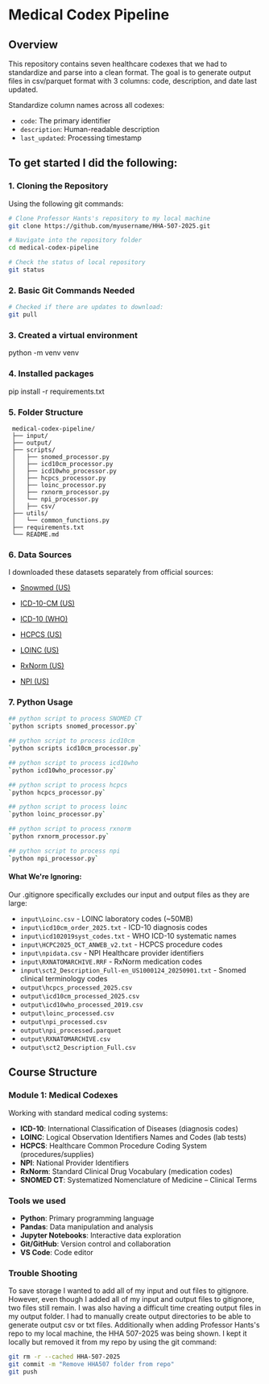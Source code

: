 # Medical Codex Pipeline

## Overview
This repository contains seven healthcare codexes that we had to standardize and parse into a clean format. The goal is to generate output files in csv/parquet format with 3 columns: code, description, and date last updated. 

Standardize column names across all codexes:
- `code`: The primary identifier
- `description`: Human-readable description
- `last_updated`: Processing timestamp

## To get started I did the following:

### 1. Cloning the Repository
Using the following git commands:

```bash
# Clone Professor Hants's repository to my local machine
git clone https://github.com/myusername/HHA-507-2025.git

# Navigate into the repository folder
cd medical-codex-pipeline

# Check the status of local repository
git status
```

### 2. Basic Git Commands Needed
```bash
# Checked if there are updates to download: 
git pull
```
### 3. Created a virtual environment
python -m venv venv

### 4. Installed packages
pip install -r requirements.txt

### 5. Folder Structure
  ```
   medical-codex-pipeline/
   ├── input/
   ├── output/
   ├── scripts/
   │   ├── snomed_processor.py
   │   ├── icd10cm_processor.py
   │   ├── icd10who_processor.py
   │   ├── hcpcs_processor.py
   │   ├── loinc_processor.py
   │   ├── rxnorm_processor.py
   │   └── npi_processor.py
   │   ├── csv/
   ├── utils/
   │   └── common_functions.py
   ├── requirements.txt
   └── README.md

```
### 6. Data Sources
I downloaded these datasets separately from official sources:

- [Snowmed (US)](https://www.nlm.nih.gov/healthit/snomedct/archive.html)

- [ICD-10-CM (US)](https://www.cms.gov/medicare/coding-billing/icd-10-codes) 

- [ICD-10 (WHO)](https://icdcdn.who.int/icd10/index.html)

- [HCPCS (US)](https://www.cms.gov/medicare/coding-billing/healthcare-common-procedure-system/quarterly-update)

- [LOINC (US)](https://loinc.org/downloads/) 

- [RxNorm (US)](https://www.nlm.nih.gov/research/umls/rxnorm/docs/rxnormfiles.html)

- [NPI (US)](https://download.cms.gov/nppes/NPI_Files.html)

### 7. Python Usage 
```bash 
## python script to process SNOMED CT
`python scripts snomed_processor.py`

## python script to process icd10cm 
`python scripts icd10cm_processor.py`

## python script to process icd10who
`python icd10who_processor.py`

## python script to process hcpcs
`python hcpcs_processor.py`

## python script to process loinc
`python loinc_processor.py`

## python script to process rxnorm
`python rxnorm_processor.py`

## python script to process npi
`python npi_processor.py`
```
#### What We're Ignoring:
Our .gitignore specifically excludes our input and output files as they are large:
- `input\Loinc.csv` - LOINC laboratory codes (~50MB)
- `input\icd10cm_order_2025.txt` - ICD-10 diagnosis codes
- `input\icd102019syst_codes.txt` - WHO ICD-10 systematic names
- `input\HCPC2025_OCT_ANWEB_v2.txt` - HCPCS procedure codes
- `input\npidata.csv` - NPI Healthcare provider identifiers
- `input\RXNATOMARCHIVE.RRF` - RxNorm medication codes
- `input\sct2_Description_Full-en_US1000124_20250901.txt` - Snomed clinical terminology codes
- `output\hcpcs_processed_2025.csv` 
- `output\icd10cm_processed_2025.csv`
- `output\icd10who_processed_2019.csv`
- `output\loinc_processed.csv`
- `output\npi_processed.csv`
- `output\npi_processed.parquet`
- `output\RXNATOMARCHIVE.csv`
- `output\sct2_Description_Full.csv`

## Course Structure
### Module 1: Medical Codexes
Working with standard medical coding systems:
- **ICD-10**: International Classification of Diseases (diagnosis codes)
- **LOINC**: Logical Observation Identifiers Names and Codes (lab tests)
- **HCPCS**: Healthcare Common Procedure Coding System (procedures/supplies)
- **NPI**: National Provider Identifiers
- **RxNorm**: Standard Clinical Drug Vocabulary (medication codes)
- **SNOMED CT**: Systematized Nomenclature of Medicine – Clinical Terms

### Tools we used 
- **Python**: Primary programming language
- **Pandas**: Data manipulation and analysis
- **Jupyter Notebooks**: Interactive data exploration
- **Git/GitHub**: Version control and collaboration
- **VS Code**: Code editor

### Trouble Shooting
To save storage I wanted to add all of my input and out files to gitignore. However, even though I added all of my input and output files to gitignore, two files still remain. 
I was also having a difficult time creating output files in my output folder. I had to manually create output directories to be able to generate output csv or txt files. 
Additionally when adding Professor Hants's repo to my local machine, the HHA 507-2025 was being shown. I kept it locally but removed it from my repo by using the git command: 
```bash
git rm -r --cached HHA-507-2025
git commit -m "Remove HHA507 folder from repo"
git push
``` 

